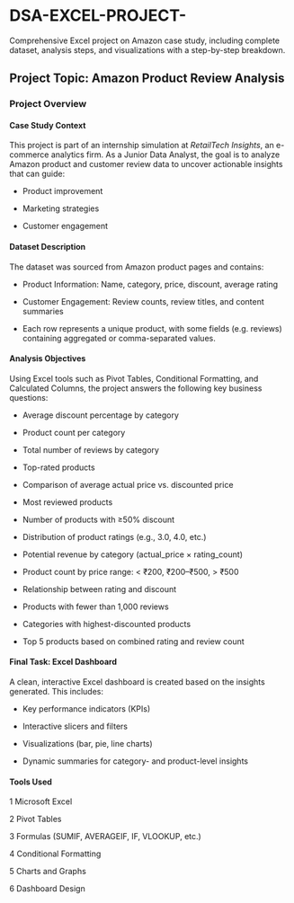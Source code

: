 # DSA-EXCEL-PROJECT-
Comprehensive Excel project on Amazon case study, including complete dataset, analysis steps, and visualizations with a step-by-step breakdown.

## **Project Topic**: Amazon Product Review Analysis 

### **Project Overview**
#### Case Study Context 
This project is part of an internship simulation at *RetailTech Insights*, an e-commerce analytics firm. As a Junior Data Analyst, the goal is to analyze Amazon product and customer review data to uncover actionable insights that can guide:

- Product improvement

- Marketing strategies

- Customer engagement

#### Dataset Description
The dataset was sourced from Amazon product pages and contains:

- Product Information: Name, category, price, discount, average rating

- Customer Engagement: Review counts, review titles, and content summaries

- Each row represents a unique product, with some fields (e.g. reviews) containing aggregated or comma-separated values.

#### Analysis Objectives
Using Excel tools such as Pivot Tables, Conditional Formatting, and Calculated Columns, the project answers the following key business questions:

- Average discount percentage by category

- Product count per category

- Total number of reviews by category

- Top-rated products

- Comparison of average actual price vs. discounted price

- Most reviewed products

- Number of products with ≥50% discount

- Distribution of product ratings (e.g., 3.0, 4.0, etc.)

- Potential revenue by category (actual_price × rating_count)

- Product count by price range: < ₹200, ₹200–₹500, > ₹500

- Relationship between rating and discount

- Products with fewer than 1,000 reviews

- Categories with highest-discounted products

- Top 5 products based on combined rating and review count

#### Final Task: Excel Dashboard
A clean, interactive Excel dashboard is created based on the insights generated. This includes:

- Key performance indicators (KPIs)

- Interactive slicers and filters

- Visualizations (bar, pie, line charts)

- Dynamic summaries for category- and product-level insights

#### Tools Used
1 Microsoft Excel

2 Pivot Tables

3 Formulas (SUMIF, AVERAGEIF, IF, VLOOKUP, etc.)

4 Conditional Formatting

5 Charts and Graphs

6 Dashboard Design
 
 
